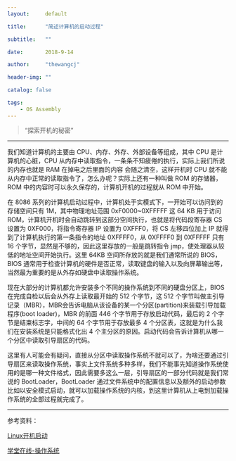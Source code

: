 ```yaml
---
layout:     default

title:      "简述计算机的启动过程"

subtitle:   ""

date:       2018-9-14

author:     "thewangcj"

header-img: ""

catalog: false

tags:
    - OS Assembly
---
```


> “探索开机的秘密”

------

我们知道计算机的主要由 CPU、内存、外存、外部设备等组成，其中 CPU 是计算机的心脏，CPU 从内存中读取指令，一条条不知疲倦的执行，实际上我们所说的内存也就是 RAM 在掉电之后里面的内容
会随之清空，这样开机时 CPU 就不能从内存中正常的读取指令了，怎么办呢？实际上还有一种叫做 ROM 的存储器，ROM 中的内容时可以永久保存的，计算机开机的过程就从 ROM 中开始。

在 8086 系列的计算机启动过程中，计算机处于实模式下，一开始可以访问到的存储空间只有 1M，其中物理地址范围 0xF0000~0XFFFFF 这 64 KB 用于访问 ROM，计算机开机时会自动跳转到这部分空间执行，也就是将代码段寄存器 CS 设置为 0XF000，将指令寄存器 IP 设置为 0XFFF0，将 CS 左移四位加上 IP 就得到了计算机执行的第一条指令的地址 0XFFFF0，从 0XFFFF0 到 0XFFFFF 只有 16 个字节，显然是不够的，因此这里存放的一般是跳转指令 jmp，使处理器从较低的地址空间开始执行。这里 64KB 空间所存放的就是我们通常所说的 BIOS，BIOS 通常用于检查计算机的硬件是否正常，读取键盘的输入以及向屏幕输出等，当然最为重要的是从外存如硬盘中读取操作系统。

现在大部分的计算机都允许安装多个不同的操作系统到不同的硬盘分区上，BIOS 在完成自检以后会从外存上读取最开始的 512 个字节，这 512 个字节叫做主引导记录（MBR），MBR会告诉电脑从该设备的某一个分区(partition)来装载引导加载程序(boot loader)，MBR 的前面 446 个字节用于存放启动代码，最后的 2 个字节是结束标志字，中间的 64 个字节用于存放最多 4 个分区表，这就是为什么我们在安装系统是只能格式化出 4 个主分区的原因。启动代码会告诉计算机从哪一个分区中读取引导扇区的代码。

这里有人可能会有疑问，直接从分区中读取操作系统不就可以了，为啥还要通过引导扇区来读取操作系统，事实上文件系统多种多样，我们不能事先知道操作系统使用的是哪一种文件格式，因此需要多这么一层，引导扇区的一部分代码就是我们常说的 BootLoader，BootLoader 通过文件系统中的配置信息以及额外的启动参数比如以安全模式启动，就可以加载操作系统的内核，到这里计算机从上电到加载操作系统的全部过程就完成了。

------

参考资料：

[Linux开机启动](http://www.cnblogs.com/vamei/archive/2012/09/05/2672039.html)

[学堂在线-操作系统](http://www.xuetangx.com/courses/course-v1:TsinghuaX+30240243X+sp/about)



